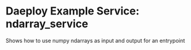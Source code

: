 # Daeploy Example Service: ndarray_service

Shows how to use numpy ndarrays as input and output for an entrypoint
